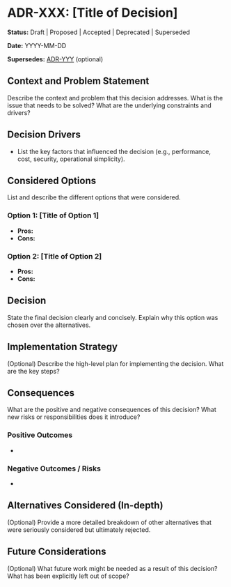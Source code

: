 # ADR-XXX: [Title of Decision]

**Status:** Draft | Proposed | Accepted | Deprecated | Superseded

**Date:** YYYY-MM-DD

**Supersedes:** [ADR-YYY](adr-yyy-filename.md) (optional)

## Context and Problem Statement

Describe the context and problem that this decision addresses. What is the issue that needs to be solved? What are the underlying constraints and drivers?

## Decision Drivers

*   List the key factors that influenced the decision (e.g., performance, cost, security, operational simplicity).

## Considered Options

List and describe the different options that were considered.

### Option 1: [Title of Option 1]

*   **Pros:**
*   **Cons:**

### Option 2: [Title of Option 2]

*   **Pros:**
*   **Cons:**

## Decision

State the final decision clearly and concisely. Explain why this option was chosen over the alternatives.

## Implementation Strategy

(Optional) Describe the high-level plan for implementing the decision. What are the key steps?

## Consequences

What are the positive and negative consequences of this decision? What new risks or responsibilities does it introduce?

### Positive Outcomes

*   

### Negative Outcomes / Risks

*   

## Alternatives Considered (In-depth)

(Optional) Provide a more detailed breakdown of other alternatives that were seriously considered but ultimately rejected.

## Future Considerations

(Optional) What future work might be needed as a result of this decision? What has been explicitly left out of scope?
